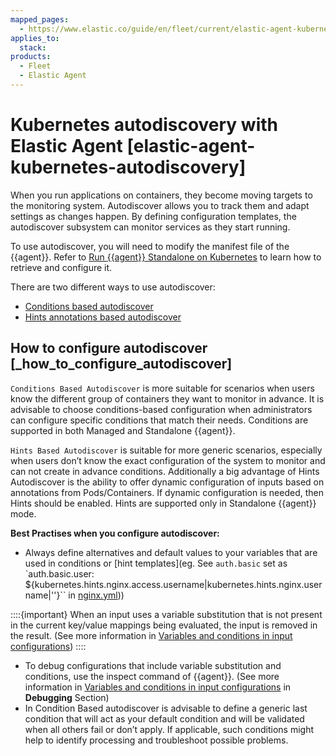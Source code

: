 ```yaml
---
mapped_pages:
  - https://www.elastic.co/guide/en/fleet/current/elastic-agent-kubernetes-autodiscovery.html
applies_to:
  stack:
products:
  - Fleet
  - Elastic Agent
---
```


# Kubernetes autodiscovery with Elastic Agent [elastic-agent-kubernetes-autodiscovery]

When you run applications on containers, they become moving targets to the monitoring system. Autodiscover allows you to track them and adapt settings as changes happen. By defining configuration templates, the autodiscover subsystem can monitor services as they start running.

To use autodiscover, you will need to modify the manifest file of the {{agent}}. Refer to [Run {{agent}} Standalone on Kubernetes](/reference/fleet/running-on-kubernetes-standalone.md) to learn how to retrieve and configure it.

There are two different ways to use autodiscover:

* [Conditions based autodiscover](/reference/fleet/conditions-based-autodiscover.md)
* [Hints annotations based autodiscover](/reference/fleet/hints-annotations-autodiscovery.md)


## How to configure autodiscover [_how_to_configure_autodiscover]

`Conditions Based Autodiscover` is more suitable for scenarios when users know the different group of containers they want to monitor in advance. It is advisable to choose conditions-based configuration when administrators can configure specific conditions that match their needs. Conditions are supported in both Managed and Standalone {{agent}}.

`Hints Based Autodiscover` is suitable for more generic scenarios, especially when users don’t know the exact configuration of the system to monitor and can not create in advance conditions. Additionally a big advantage of Hints Autodiscover is the ability to offer dynamic configuration of inputs based on annotations from Pods/Containers. If dynamic configuration is needed, then Hints should be enabled. Hints are supported only in Standalone {{agent}} mode.

**Best Practises when you configure autodiscover:**

* Always define alternatives and default values to your variables that are used in conditions or [hint templates](eg. See `auth.basic` set as `auth.basic.user: ${kubernetes.hints.nginx.access.username|kubernetes.hints.nginx.username|''}`` in [nginx.yml](https://github.com/elastic/elastic-agent/blob/main/deploy/kubernetes/elastic-agent-standalone/templates.d/nginx.yml#L8)))

::::{important}
When an input uses a variable substitution that is not present in the current key/value mappings being evaluated, the input is removed in the result. (See more information in [Variables and conditions in input configurations](/reference/fleet/dynamic-input-configuration.md))
::::


* To debug configurations that include variable substitution and conditions, use the inspect command of {{agent}}. (See more information in [Variables and conditions in input configurations](/reference/fleet/dynamic-input-configuration.md) in **Debugging** Section)
* In Condition Based autodiscover is advisable to define a generic last condition that will act as your default condition and will be validated when all others fail or don’t apply. If applicable, such conditions might help to identify processing and troubleshoot possible problems.



